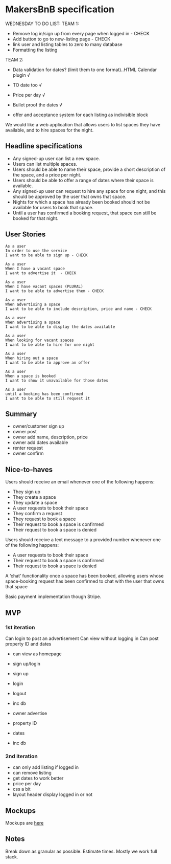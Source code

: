 # MakersBnB specification


WEDNESDAY TO DO LIST:
TEAM 1:
- Remove log in/sign up from every page when logged in - CHECK
- Add button to go to new-listing page - CHECK
- link user and listing tables to zero to many database
- Formatting the listing

TEAM 2:
- Data validation for dates? (limit them to one format)..HTML Calendar plugin √
- TO date too √
- Price per day √
- Bullet proof the dates √

- offer and acceptance system for each listing as indivisible block

We would like a web application that allows users to list spaces they have available, and to hire spaces for the night.

## Headline specifications

- Any signed-up user can list a new space.
- Users can list multiple spaces.
- Users should be able to name their space, provide a short description of the space, and a price per night.
- Users should be able to offer a range of dates where their space is available.
- Any signed-up user can request to hire any space for one night, and this should be approved by the user that owns that space.
- Nights for which a space has already been booked should not be available for users to book that space.
- Until a user has confirmed a booking request, that space can still be booked for that night.

## User Stories
```
As a user
In order to use the service
I want to be able to sign up - CHECK

As a user
When I have a vacant space
I want to advertise it  - CHECK

As a user
When I have vacant spaces (PLURAL)
I want to be able to advertise them - CHECK

As a user
When advertising a space
I want to be able to include description, price and name - CHECK

As a user
When advertising a space
I want to be able to display the dates available

As a user
When looking for vacant spaces
I want to be able to hire for one night

As a user
When hiring out a space
I want to be able to approve an offer

As a user
When a space is booked
I want to show it unavailable for those dates

As a user
until a booking has been confirmed
I want to be able to still request it
```

## Summary

- owner/customer sign up
- owner post
- owner add name, description, price
- owner add dates available
- renter request
- owner confirm

## Nice-to-haves

 Users should receive an email whenever one of the following happens:
- They sign up
- They create a space
- They update a space
- A user requests to book their space
- They confirm a request
- They request to book a space
- Their request to book a space is confirmed
- Their request to book a space is denied

Users should receive a text message to a provided number whenever one of the following happens:
- A user requests to book their space
- Their request to book a space is confirmed
- Their request to book a space is denied

A ‘chat’ functionality once a space has been booked, allowing users whose space-booking request has been confirmed to chat with the user that owns that space

Basic payment implementation though Stripe.

## MVP

### 1st iteration

Can login to post an advertisement
Can view without logging in
Can post property ID and dates

- can view as homepage

- sign up/login
 - sign up
 - login
 - logout
 - inc db

- owner advertise
 - property ID
 - dates
 - inc db

### 2nd iteration

- can only add listing if logged in
- can remove listing
- get dates to work better
- price per day
- css a bit
- layout header display logged in or not


## Mockups

Mockups are [here](images/mockups.png)

## Notes

Break down as granular as possible. Estimate times. Mostly we work full stack.
